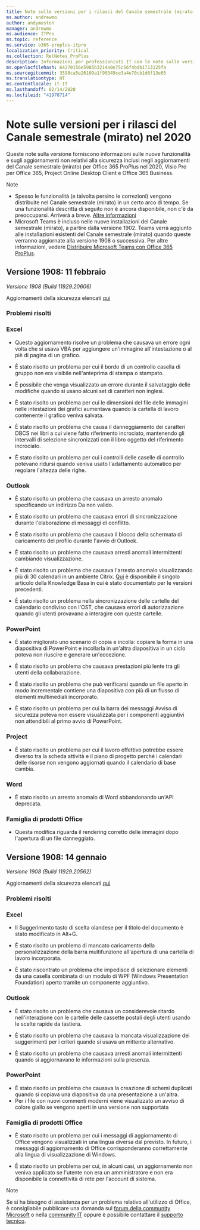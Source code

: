 ```yaml
---
title: Note sulle versioni per i rilasci del Canale semestrale (mirato) nel 2020
ms.author: andrewmo
author: andymosten
manager: andrewmo
ms.audience: ITPro
ms.topic: reference
ms.service: o365-proplus-itpro
localization_priority: Critical
ms.collection: RelNotes_ProPlus
description: Informazioni per professionisti IT con le note sulle versioni per i rilasci del Canale semestrale (mirato) per Office 365 ProPlus nel 2020
ms.openlocfilehash: 64270156e5985b3214a0e75c56f4bdb1713125fa
ms.sourcegitcommit: 3598ca5e26109a1f99349ce3a4e70cb1d6f13e05
ms.translationtype: HT
ms.contentlocale: it-IT
ms.lasthandoff: 02/14/2020
ms.locfileid: "41978714"
---
```

# <a name="release-notes-for-semi-annual-channel-targeted-releases-in-2020"></a>Note sulle versioni per i rilasci del Canale semestrale (mirato) nel 2020

Queste note sulla versione forniscono informazioni sulle nuove funzionalità e sugli aggiornamenti non relativi alla sicurezza inclusi negli aggiornamenti del Canale semestrale (mirato) per Office 365 ProPlus nel 2020, Visio Pro per Office 365, Project Online Desktop Client e Office 365 Business.

> [!NOTE]
>
> - Spesso le funzionalità (e talvolta persino le correzioni) vengono distribuite nel Canale semestrale (mirato) in un certo arco di tempo. Se una funzionalità descritta di seguito non è ancora disponibile, non c'è da preoccuparsi. Arriverà a breve. [Altre informazioni](https://support.office.com/article/when-do-i-get-the-newest-features-in-for-office-365-da36192c-58b9-4bc9-8d51-bb6eed468516?ui=en-US&rs=en-US&ad=US)
> - Microsoft Teams è incluso nelle nuove installazioni del Canale semestrale (mirato), a partire dalla versione 1902. Teams verrà aggiunto alle installazioni esistenti del Canale semestrale (mirato) quando queste verranno aggiornate alla versione 1908 o successiva. Per altre informazioni, vedere [Distribuire Microsoft Teams con Office 365 ProPlus](https://docs.microsoft.com/deployoffice/teams-install).

## <a name="version-1908-february-11"></a>Versione 1908: 11 febbraio
*Versione 1908 (Build 11929.20606)*

Aggiornamenti della sicurezza elencati [qui](https://docs.microsoft.com/it-IT/officeupdates/office365-proplus-security-updates)


[//]: # (DO NOT REMOVE BUGDETAILS CONTENT START)

### <a name="resolved-issues"></a>Problemi risolti
### <a name="excel"></a>Excel

- Questo aggiornamento risolve un problema che causava un errore ogni volta che si usava VBA per aggiungere un'immagine all'intestazione o al piè di pagina di un grafico.

- È stato risolto un problema per cui il bordo di un controllo casella di gruppo non era visibile nell'anteprima di stampa o stampato.

- È possibile che venga visualizzato un errore durante il salvataggio delle modifiche quando si usano alcuni set di caratteri non inglesi.

- È stato risolto un problema per cui le dimensioni del file delle immagini nelle intestazioni dei grafici aumentava quando la cartella di lavoro contenente il grafico veniva salvata.


- È stato risolto un problema che causa il danneggiamento dei caratteri DBCS nei libri a cui viene fatto riferimento incrociato, mantenendo gli intervalli di selezione sincronizzati con il libro oggetto del riferimento incrociato.

- È stato risolto un problema per cui i controlli delle caselle di controllo potevano ridursi quando veniva usato l'adattamento automatico per regolare l'altezza delle righe.


### <a name="outlook"></a>Outlook

- È stato risolto un problema che causava un arresto anomalo specificando un indirizzo Da non valido.

- È stato risolto un problema che causava errori di sincronizzazione durante l'elaborazione di messaggi di conflitto.

- È stato risolto un problema che causava il blocco della schermata di caricamento del profilo durante l'avvio di Outlook.

- È stato risolto un problema che causava arresti anomali intermittenti cambiando visualizzazione.


- È stato risolto un problema che causava l'arresto anomalo visualizzando più di 30 calendari in un ambiente Citrix. [Qui](https://support.microsoft.com/it-IT/help/3141476/outlook-may-crash-when-you-view-more-than-30-calendars-in-a-calen) è disponibile il singolo articolo della Knowledge Basa in cui è stato documentato per le versioni precedenti.

- È stato risolto un problema nella sincronizzazione delle cartelle del calendario condiviso con l'OST, che causava errori di autorizzazione quando gli utenti provavano a interagire con queste cartelle.


### <a name="powerpoint"></a>PowerPoint

- È stato migliorato uno scenario di copia e incolla: copiare la forma in una diapositiva di PowerPoint e incollarla in un'altra diapositiva in un ciclo poteva non riuscire e generare un'eccezione.


- È stato risolto un problema che causava prestazioni più lente tra gli utenti della collaborazione.

- È stato risolto un problema che può verificarsi quando un file aperto in modo incrementale contiene una diapositiva con più di un flusso di elementi multimediali incorporato.

- È stato risolto un problema per cui la barra dei messaggi Avviso di sicurezza poteva non essere visualizzata per i componenti aggiuntivi non attendibili al primo avvio di PowerPoint.

### <a name="project"></a>Project

- È stato risolto un problema per cui il lavoro effettivo potrebbe essere diverso tra la scheda attività e il piano di progetto perché i calendari delle risorse non vengono aggiornati quando il calendario di base cambia.

### <a name="word"></a>Word

- È stato risolto un arresto anomalo di Word abbandonando un'API deprecata.

### <a name="office-suite"></a>Famiglia di prodotti Office

- Questa modifica riguarda il rendering corretto delle immagini dopo l'apertura di un file danneggiato.



[//]: # (DO NOT REMOVE BUGDETAILS CONTENT END)

## <a name="version-1908-january-14"></a>Versione 1908: 14 gennaio
*Versione 1908 (Build 11929.20562)*

Aggiornamenti della sicurezza elencati [qui](https://docs.microsoft.com/officeupdates/office365-proplus-security-updates)


[//]: # (DO NOT REMOVE BUGDETAILS CONTENT START)

### <a name="resolved-issues"></a>Problemi risolti
### <a name="excel"></a>Excel

- Il Suggerimento tasto di scelta olandese per il titolo del documento è stato modificato in Alt+G.

- È stato risolto un problema di mancato caricamento della personalizzazione della barra multifunzione all'apertura di una cartella di lavoro incorporata.

- È stato riscontrato un problema che impedisce di selezionare elementi da una casella combinata di un modulo di WPF (Windows Presentation Foundation) aperto tramite un componente aggiuntivo.

### <a name="outlook"></a>Outlook

- È stato risolto un problema che causava un considerevole ritardo nell'interazione con le cartelle delle cassette postali degli utenti usando le scelte rapide da tastiera.

- È stato risolto un problema che causava la mancata visualizzazione dei suggerimenti per i criteri quando si usava un mittente alternativo.

- È stato risolto un problema che causava arresti anomali intermittenti quando si aggiornavano le informazioni sulla presenza.

### <a name="powerpoint"></a>PowerPoint

- È stato risolto un problema che causava la creazione di schemi duplicati quando si copiava una diapositiva da una presentazione a un'altra.
- Per i file con nuovi commenti moderni viene visualizzato un avviso di colore giallo se vengono aperti in una versione non supportata

### <a name="office-suite"></a>Famiglia di prodotti Office

- È stato risolto un problema per cui i messaggi di aggiornamento di Office vengono visualizzati in una lingua diversa dal previsto. In futuro, i messaggi di aggiornamento di Office corrisponderanno correttamente alla lingua di visualizzazione di Windows.

- È stato risolto un problema per cui, in alcuni casi, un aggiornamento non veniva applicato se l'utente non era un amministratore e non era disponibile la connettività di rete per l'account di sistema.


[//]: # (DO NOT REMOVE BUGDETAILS CONTENT END)

> [!NOTE]
> Se si ha bisogno di assistenza per un problema relativo all'utilizzo di Office, è consigliabile pubblicare una domanda sul [forum della community Microsoft](https://answers.microsoft.com/) o nella [community IT](https://techcommunity.microsoft.com/) oppure è possibile contattare il [supporto tecnico](https://support.microsoft.com/contactus).